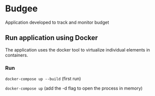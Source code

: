 # Budgee
Application developed to track and monitor budget

## Run application using Docker

The application uses the docker tool to virtualize individual elements in containers.
### Run
```docker-compose up --build``` (first run)

```docker-compose up``` (add the -d flag to open the process in memory)